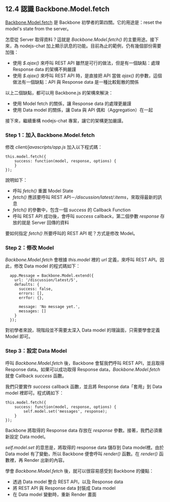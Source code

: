 ## 12.4 認識 Backbone.Model.fetch

[Backbone.Model.fetch][10] 是 Backbone 初學者的第四關。它的用途是：reset the model's state from the server。

怎麼從 Server 取得資料？這就是 *Backbone.Model.fetch()* 的主要用途。接下來，為 nodejs-chat 加上顯示訊息的功能。目前為止的範例，仍有幾個部份需要加強：

* 使用 *$.ajax()* 來呼叫 REST API 雖然是可行的做法，但是有一個缺點：處理 Response data 的架構不夠嚴謹
* 使用 *$.ajax()* 來呼叫 REST API 時，是直接把 API 當做 *ajax()* 的參數，這個做法有一個缺點：API 與 Response data 是一種比較鬆散的關係

以上二個缺點，都可以用 Backbone.js 的架構來解決：

* 使用 Model fetch 的關係，讓 Response data 的處理更嚴謹
* 使用 Data model 的關係，讓 Data 與 API 偶和（Aggregation）在一起

接下來，繼續重構 nodejs-chat 專案，讓它的架構更加嚴謹。

### Step 1：加入 Backbone.Model.fetch

修改 *client/javascripts/app.js* 加入以下程式碼：

~~~~~~~~
this.model.fetch({
    success: function(model, response, options) {
    }
});
~~~~~~~~

說明如下：

* 呼叫 *fetch()* 重置 Model State
* *fetch()* 應該要呼叫 REST API－*/discussion/latest/:items*，來取得最新的訊息
* *fetch()* 的參數中，包含一個 *success* 的 Callback Function
* 呼叫 REST API 成功後，會呼叫 *success* callback，第二個參數 *response* 存放的就是 Server 回傳的資料

要如何指定 *fetch()* 所要呼叫的 REST API 呢？方式是修改 Model。

### Step 2：修改 Model

*Backbone.Model.fetch* 會根據 *this.model* 裡的 *url* 定義，來呼叫 REST API。因此，修改 Data model 的程式碼如下：

~~~~~~~~
  app.Message = Backbone.Model.extend({
    url: '/discussion/latest/5',
    defaults: {
      success: false,
      errors: [],
      errfor: {},

      message: 'No message yet.',
      messages: []
    }
  });
~~~~~~~~

對初學者來說，現階段並不需要太深入 Data model 的理論面，只需要學會定義 Model 即可。

### Step 3：設定 Data Model

呼叫 *Backbone.Model.fetch* 後，Backbone 會幫我們呼叫 REST API，並且取得 Response data。如果可以成功取得 Response data，*Backbone.Model.fetch* 就會 Callback *success* 函數。

我們只要實作 *success* callback 函數，並且將 Response data「套用」到 Data model 裡即可。程式碼如下：

~~~~~~~~
this.model.fetch({
    success: function(model, response, options) {
        self.model.set('messages', response);
    }
});
~~~~~~~~

Backbone 將取得的 Response data 存放在 *response* 參數。接著，我們必須重新設定 Data model。

*self.model.set* 的意思是，將取得的 response data 儲存到 Data model裡。由於 Data model 有了變動，所以 Backbone 便會呼叫 *render()* 函數。在 *render()* 函數裡，再 Render 出新的內容。

學會 *Backbone.Model.fetch* 後，就可以很容易感受到 Backbone 的優點：

* 透過 Data model 整合 REST API，以及 Response data
* 將 REST API 與 Response data 封裝成 Data model
* 在 Data model 變動時，重新 Render 畫面

[10]: http://backbonejs.org/#Model-fetch "fetch"